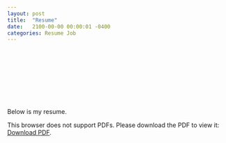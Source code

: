 ```yaml
---
layout: post
title:  "Resume"
date:   2100-00-00 00:00:01 -0400
categories: Resume Job
---
```

Below is my resume.
<object data="https://that1cameron.github.io/resume.pdf" type="application/pdf" width="700px" height="700px">
    <embed src="https://that1cameron.github.io/resume.pdf">
        <p>This browser does not support PDFs. Please download the PDF to view it: <a href="https://that1cameron.github.io/resume.pdf">Download PDF</a>.</p>
    </embed>
</object>